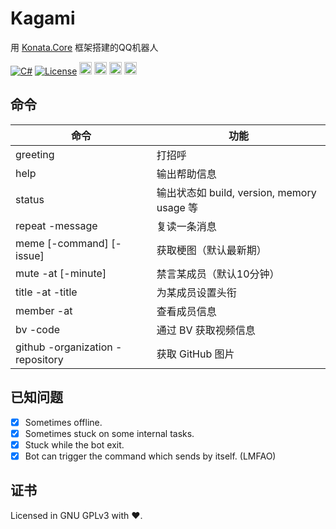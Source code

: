 # Kagami

用 [Konata.Core](https://github.com/KonataDev/Konata.Core) 框架搭建的QQ机器人

[![C#](https://img.shields.io/badge/C%23-latest-green)](#)
[![License](https://img.shields.io/static/v1?label=LICENSE&message=GNU%20GPLv3&color=lightrey)](./blob/main/LICENSE)
<img width="20" src="https://github.com/KonataDev/Konata.Core/raw/main/Resources/konata_icon_512_round64.png">
<img width="20" src="https://user-images.githubusercontent.com/17957399/157422004-2a367049-3243-4206-90f4-ecb3f033c5ab.png">
<img width="20" src="https://user-images.githubusercontent.com/17957399/155513020-dd912c37-a86f-4d67-b707-566418cbc152.png">
<img width="20" src="https://user-images.githubusercontent.com/17957399/157422071-0faf24e0-46c6-4617-8dc0-ba6eab193237.png">

## 命令

| 命令 | 功能 |
| - | - |
| greeting | 打招呼 |
| help | 输出帮助信息 |
| status | 输出状态如 build, version, memory usage 等 |
| repeat -message | 复读一条消息 |
| meme [-command] [-issue]| 获取梗图（默认最新期） |
| mute -at [-minute] | 禁言某成员（默认10分钟） |
| title -at -title | 为某成员设置头衔 |
| member -at | 查看成员信息 |
| bv -code | 通过 BV 获取视频信息 |
| github -organization -repository | 获取 GitHub 图片 |

## 已知问题

- [x] Sometimes offline.
- [x] Sometimes stuck on some internal tasks.
- [x] Stuck while the bot exit.
- [x] Bot can trigger the command which sends by itself. (LMFAO)

## 证书

Licensed in GNU GPLv3 with ❤.
